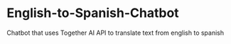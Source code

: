 # English-to-Spanish-Chatbot
Chatbot that uses Together AI API to translate text from english to spanish
